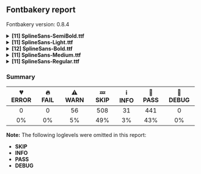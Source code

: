 ## Fontbakery report

Fontbakery version: 0.8.4

<details>
<summary><b>[11] SplineSans-SemiBold.ttf</b></summary>
<details>
<summary>⚠ <b>WARN:</b> Checking OS/2 achVendID.</summary>

* [com.google.fonts/check/vendor_id](https://font-bakery.readthedocs.io/en/latest/fontbakery/profiles/googlefonts.html#com.google.fonts/check/vendor_id)
<pre>--- Rationale ---
Microsoft keeps a list of font vendors and their respective contact info. This
list is updated regularly and is indexed by a 4-char &quot;Vendor ID&quot; which is stored
in the achVendID field of the OS/2 table.
Registering your ID is not mandatory, but it is a good practice since some
applications may display the type designer / type foundry contact info on some
dialog and also because that info will be visible on Microsoft&#x27;s website:
https://docs.microsoft.com/en-us/typography/vendors/
This check verifies whether or not a given font&#x27;s vendor ID is registered in
that list or if it has some of the default values used by the most common font
editors.
Each new FontBakery release includes a cached copy of that list of vendor IDs.
If you registered recently, you&#x27;re safe to ignore warnings emitted by this
check, since your ID will soon be included in one of our upcoming releases.</pre>

* ⚠ **WARN** OS/2 VendorID value 'NONE' is not yet recognized. If you registered it recently, then it's safe to ignore this warning message. Otherwise, you should set it to your own unique 4 character code, and register it with Microsoft at https://www.microsoft.com/typography/links/vendorlist.aspx
 [code: unknown]

</details>
<details>
<summary>⚠ <b>WARN:</b> License URL matches License text on name table?</summary>

* [com.google.fonts/check/name/license_url](https://font-bakery.readthedocs.io/en/latest/fontbakery/profiles/googlefonts.html#com.google.fonts/check/name/license_url)
<pre>--- Rationale ---
A known license URL must be provided in the NameID 14 (LICENSE INFO URL) entry
of the name table.
The source of truth for this check is the licensing text found on the NameID 13
entry (LICENSE DESCRIPTION).
The string snippets used for detecting licensing terms are:
- &quot;This Font Software is licensed under the SIL Open Font License, Version 1.1.
This license is available with a FAQ at: https://scripts.sil.org/OFL&quot;
- &quot;Licensed under the Apache License, Version 2.0&quot;
- &quot;Licensed under the Ubuntu Font Licence 1.0.&quot;
Currently accepted licenses are Apache or Open Font License.
For a small set of legacy families the Ubuntu Font License may be acceptable as
well.
When in doubt, please choose OFL for new font projects.</pre>

* ⚠ **WARN** Please consider using HTTPS URLs at name table entry [plat=3, enc=1, name=14] [code: http-in-license-info]

</details>
<details>
<summary>⚠ <b>WARN:</b> Font has old ttfautohint applied?</summary>

* [com.google.fonts/check/old_ttfautohint](https://font-bakery.readthedocs.io/en/latest/fontbakery/profiles/googlefonts.html#com.google.fonts/check/old_ttfautohint)
<pre>--- Rationale ---
Check if font has been hinted with an outdated version of ttfautohint.</pre>

* ⚠ **WARN** ttfautohint used in font = 1.8.3; latest = 1.8.4; Need to re-run with the newer version! [code: old-ttfa]

</details>
<details>
<summary>⚠ <b>WARN:</b> Is there kerning info for non-ligated sequences?</summary>

* [com.google.fonts/check/kerning_for_non_ligated_sequences](https://font-bakery.readthedocs.io/en/latest/fontbakery/profiles/googlefonts.html#com.google.fonts/check/kerning_for_non_ligated_sequences)
<pre>--- Rationale ---
Fonts with ligatures should have kerning on the corresponding non-ligated
sequences for text where ligatures aren&#x27;t used (eg
https://github.com/impallari/Raleway/issues/14).</pre>

* ⚠ **WARN** GPOS table lacks kerning info for the following non-ligated sequences:
	- f + i
	- i + l

   [code: lacks-kern-info]

</details>
<details>
<summary>⚠ <b>WARN:</b> Ensure Stylistic Sets have description.</summary>

* [com.google.fonts/check/stylisticset_description](https://font-bakery.readthedocs.io/en/latest/fontbakery/profiles/googlefonts.html#com.google.fonts/check/stylisticset_description)
<pre>--- Rationale ---
Stylistic sets should provide description text. Programs such as InDesign,
TextEdit and Inkscape use that info to display to the users so that they know
what a given stylistic set offers.</pre>

* ⚠ **WARN** The stylistic set ss01 lacks a description string on the 'name' table. [code: missing-description]
* ⚠ **WARN** The stylistic set ss02 lacks a description string on the 'name' table. [code: missing-description]
* ⚠ **WARN** The stylistic set ss03 lacks a description string on the 'name' table. [code: missing-description]

</details>
<details>
<summary>⚠ <b>WARN:</b> Ensure fonts have ScriptLangTags declared on the 'meta' table.</summary>

* [com.google.fonts/check/meta/script_lang_tags](https://font-bakery.readthedocs.io/en/latest/fontbakery/profiles/googlefonts.html#com.google.fonts/check/meta/script_lang_tags)
<pre>--- Rationale ---
The OpenType &#x27;meta&#x27; table originated at Apple. Microsoft added it to OT with
just two DataMap records:
- dlng: comma-separated ScriptLangTags that indicate which scripts, or languages
and scripts, with possible variants, the font is designed for
- slng: comma-separated ScriptLangTags that indicate which scripts, or languages
and scripts, with possible variants, the font supports
The slng structure is intended to describe which languages and scripts the font
overall supports. For example, a Traditional Chinese font that also contains
Latin characters, can indicate Hant,Latn, showing that it supports Hant, the
Traditional Chinese variant of the Hani script, and it also supports the Latn
script
The dlng structure is far more interesting. A font may contain various glyphs,
but only a particular subset of the glyphs may be truly &quot;leading&quot; in the design,
while other glyphs may have been included for technical reasons. Such a
Traditional Chinese font could only list Hant there, showing that it’s designed
for Traditional Chinese, but the font would omit Latn, because the developers
don’t think the font is really recommended for purely Latin-script use.
The tags used in the structures can comprise just script, or also language and
script. For example, if a font has Bulgarian Cyrillic alternates in the locl
feature for the cyrl BGR OT languagesystem, it could also indicate in dlng
explicitly that it supports bul-Cyrl. (Note that the scripts and languages in
meta use the ISO language and script codes, not the OpenType ones).
This check ensures that the font has the meta table containing the slng and dlng
structures.
All families in the Google Fonts collection should contain the &#x27;meta&#x27; table.
Windows 10 already uses it when deciding on which fonts to fall back to. The
Google Fonts API and also other environments could use the data for smarter
filtering. Most importantly, those entries should be added to the Noto fonts.
In the font making process, some environments store this data in external files
already. But the meta table provides a convenient way to store this inside the
font file, so some tools may add the data, and unrelated tools may read this
data. This makes the solution much more portable and universal.</pre>

* ⚠ **WARN** This font file does not have a 'meta' table. [code: lacks-meta-table]

</details>
<details>
<summary>⚠ <b>WARN:</b> Check font contains no unreachable glyphs</summary>

* [com.google.fonts/check/unreachable_glyphs](https://font-bakery.readthedocs.io/en/latest/fontbakery/profiles/universal.html#com.google.fonts/check/unreachable_glyphs)
<pre>--- Rationale ---
Glyphs are either accessible directly through Unicode codepoints or through
substitution rules. Any glyphs not accessible by either of these means are
redundant and serve only to increase the font&#x27;s file size.</pre>

* ⚠ **WARN** The following glyphs could not be reached by codepoint or substitution rules:
 - Barmid_part.
 - uni030C.alt.001
 - uni030C.alt
 - .null
 - slashL_part.
 - ij_acutecomb
 - Bar_part.
 - ringacutecomb
 - ringcomba_part.
 - uni0308.001
 - macronbelow
 - OSlash_part.
 - oSlash_part.
 - IJ_acutecomb
 - circumflexbelow
 - slashl_part.
 - uni0326.002
 - commaturnedabove
 - g.ss02.alt 
 - dotbelow
 [code: unreachable-glyphs]

</details>
<details>
<summary>⚠ <b>WARN:</b> Check if each glyph has the recommended amount of contours.</summary>

* [com.google.fonts/check/contour_count](https://font-bakery.readthedocs.io/en/latest/fontbakery/profiles/universal.html#com.google.fonts/check/contour_count)
<pre>--- Rationale ---
Visually QAing thousands of glyphs by hand is tiring. Most glyphs can only be
constructured in a handful of ways. This means a glyph&#x27;s contour count will only
differ slightly amongst different fonts, e.g a &#x27;g&#x27; could either be 2 or 3
contours, depending on whether its double story or single story.
However, a quotedbl should have 2 contours, unless the font belongs to a display
family.
This check currently does not cover variable fonts because there&#x27;s plenty of
alternative ways of constructing glyphs with multiple outlines for each feature
in a VarFont. The expected contour count data for this check is currently
optimized for the typical construction of glyphs in static fonts.</pre>

* ⚠ **WARN** This font has a 'Soft Hyphen' character (codepoint 0x00AD) which is supposed to be zero-width and invisible, and is used to mark a hyphenation possibility within a word in the absence of or overriding dictionary hyphenation. It is mostly an obsolete mechanism now, and the character is only included in fonts for legacy codepage coverage. [code: softhyphen]
* ⚠ **WARN** This check inspects the glyph outlines and detects the total number of contours in each of them. The expected values are infered from the typical ammounts of contours observed in a large collection of reference font families. The divergences listed below may simply indicate a significantly different design on some of your glyphs. On the other hand, some of these may flag actual bugs in the font such as glyphs mapped to an incorrect codepoint. Please consider reviewing the design and codepoint assignment of these to make sure they are correct.

The following glyphs do not have the recommended number of contours:

 - Glyph name: uni00AD	Contours detected: 1	Expected: 0
 - Glyph name: Eth	Contours detected: 3	Expected: 2
 - Glyph name: eth	Contours detected: 3	Expected: 2
 - Glyph name: aogonek	Contours detected: 3	Expected: 2
 - Glyph name: Dcroat	Contours detected: 3	Expected: 2
 - Glyph name: Lslash	Contours detected: 2	Expected: 1
 - Glyph name: lslash	Contours detected: 2	Expected: 1
 - Glyph name: Tbar	Contours detected: 2	Expected: 1
 - Glyph name: uogonek	Contours detected: 2	Expected: 1
 - Glyph name: Dcroat	Contours detected: 3	Expected: 2
 - Glyph name: Eth	Contours detected: 3	Expected: 2
 - Glyph name: Lslash	Contours detected: 2	Expected: 1
 - Glyph name: Tbar	Contours detected: 2	Expected: 1
 - Glyph name: aogonek	Contours detected: 3	Expected: 2
 - Glyph name: eth	Contours detected: 3	Expected: 2
 - Glyph name: lslash	Contours detected: 2	Expected: 1
 - Glyph name: uni00AD	Contours detected: 1	Expected: 0 
 - Glyph name: uogonek	Contours detected: 2	Expected: 1
 [code: contour-count]

</details>
<details>
<summary>⚠ <b>WARN:</b> Are any segments inordinately short?</summary>

* [com.google.fonts/check/outline_short_segments](https://font-bakery.readthedocs.io/en/latest/fontbakery/profiles/<Section: Outline Correctness Checks>.html#com.google.fonts/check/outline_short_segments)
<pre>--- Rationale ---
This check looks for outline segments which seem particularly short (less than
0.6% of the overall path length).
This check is not run for variable fonts, as they may legitimately have short
segments. As this check is liable to generate significant numbers of false
positives, it will pass if there are more than 100 reported short segments.</pre>

* ⚠ **WARN** The following glyphs have segments which seem very short:
	* four (U+0034) contains a short segment L<<942.0,1454.0>--<938.0,1450.0>>
	* less (U+003C) contains a short segment L<<357.0,670.0>--<357.0,666.0>>
	* greater (U+003E) contains a short segment L<<726.0,666.0>--<726.0,670.0>>
	* at (U+0040) contains a short segment B<<1054.0,431.0>-<1059.0,468.0>-<1062.5,489.5>>
	* at (U+0040) contains a short segment B<<1062.5,489.5>-<1066.0,511.0>-<1073.0,557.0>>
	* at (U+0040) contains a short segment B<<1226.0,528.0>-<1221.0,478.0>-<1221.0,464.0>>
	* M (U+004D) contains a short segment L<<877.0,412.0>--<882.0,412.0>>
	* M (U+004D) contains a short segment L<<1357.0,1209.0>--<1349.0,1209.0>>
	* M (U+004D) contains a short segment L<<409.0,1209.0>--<401.0,1209.0>>
	* N (U+004E) contains a short segment L<<1062.0,278.0>--<1070.0,278.0>> and 88 more. [code: found-short-segments]

</details>
<details>
<summary>⚠ <b>WARN:</b> Do outlines contain any jaggy segments?</summary>

* [com.google.fonts/check/outline_jaggy_segments](https://font-bakery.readthedocs.io/en/latest/fontbakery/profiles/<Section: Outline Correctness Checks>.html#com.google.fonts/check/outline_jaggy_segments)
<pre>--- Rationale ---
This check heuristically detects outline segments which form a particularly
small angle, indicative of an outline error. This may cause false positives in
cases such as extreme ink traps, so should be regarded as advisory and backed up
by manual inspection.</pre>

* ⚠ **WARN** The following glyphs have jaggy segments:
	* B (U+0042): B<<1043.5,881.0>-<967.0,800.0>-<841.0,790.0>>/B<<841.0,790.0>-<1000.0,776.0>-<1085.0,693.0>> = 9.569706730735847
	* T (U+0054): B<<444.5,1166.0>-<463.0,1191.0>-<499.0,1198.0>>/L<<499.0,1198.0>--<61.0,1198.0>> = 11.003540851749507
	* Tbar (U+0166): B<<444.5,1166.0>-<463.0,1191.0>-<499.0,1198.0>>/L<<499.0,1198.0>--<61.0,1198.0>> = 11.003540851749507
	* Tcaron (U+0164): B<<444.5,1166.0>-<463.0,1191.0>-<499.0,1198.0>>/L<<499.0,1198.0>--<61.0,1198.0>> = 11.003540851749507
	* Uogonek (U+0172): B<<523.0,-101.0>-<568.0,-47.0>-<701.0,-20.0>>/B<<701.0,-20.0>-<691.0,-20.0>-<681.0,-20.0>> = 11.47552675142304
	* a (U+0061): L<<722.0,0.0>--<724.0,250.0>>/B<<724.0,250.0>-<706.0,140.0>-<631.5,64.0>> = 8.834952141396629
	* aacute (U+00E1): L<<722.0,0.0>--<724.0,250.0>>/B<<724.0,250.0>-<706.0,140.0>-<631.5,64.0>> = 8.834952141396629
	* abreve (U+0103): L<<722.0,0.0>--<724.0,250.0>>/B<<724.0,250.0>-<706.0,140.0>-<631.5,64.0>> = 8.834952141396629
	* acircumflex (U+00E2): L<<722.0,0.0>--<724.0,250.0>>/B<<724.0,250.0>-<706.0,140.0>-<631.5,64.0>> = 8.834952141396629
	* adieresis (U+00E4): L<<722.0,0.0>--<724.0,250.0>>/B<<724.0,250.0>-<706.0,140.0>-<631.5,64.0>> = 8.834952141396629 and 92 more. [code: found-jaggy-segments]

</details>
<details>
<summary>⚠ <b>WARN:</b> Do outlines contain any semi-vertical or semi-horizontal lines?</summary>

* [com.google.fonts/check/outline_semi_vertical](https://font-bakery.readthedocs.io/en/latest/fontbakery/profiles/<Section: Outline Correctness Checks>.html#com.google.fonts/check/outline_semi_vertical)
<pre>--- Rationale ---
This check detects line segments which are nearly, but not quite, exactly
horizontal or vertical. Sometimes such lines are created by design, but often
they are indicative of a design error.
This check is disabled for italic styles, which often contain nearly-upright
lines.</pre>

* ⚠ **WARN** The following glyphs have semi-vertical/semi-horizontal lines:
 * Aogonek (U+0104): L<<1335.0,-222.0>--<1336.0,-382.0>>
 * Ccedilla (U+00C7): L<<615.0,-393.0>--<616.0,-227.0>>
 * Eogonek (U+0118): L<<1062.0,-222.0>--<1063.0,-382.0>>
 * F (U+0046): L<<991.0,1454.0>--<993.0,1198.0>>
 * Iogonek (U+012E): L<<422.0,-222.0>--<423.0,-382.0>>
 * R (U+0052): L<<596.0,1201.0>--<427.0,1202.0>>
 * Racute (U+0154): L<<596.0,1201.0>--<427.0,1202.0>>
 * Rcaron (U+0158): L<<596.0,1201.0>--<427.0,1202.0>>
 * Scedilla (U+015E): L<<488.0,-393.0>--<489.0,-227.0>>
 * Uogonek (U+0172): L<<871.0,-212.0>--<872.0,-372.0>> and 87 more. [code: found-semi-vertical]

</details>
<br>
</details>
<details>
<summary><b>[11] SplineSans-Light.ttf</b></summary>
<details>
<summary>⚠ <b>WARN:</b> Checking OS/2 achVendID.</summary>

* [com.google.fonts/check/vendor_id](https://font-bakery.readthedocs.io/en/latest/fontbakery/profiles/googlefonts.html#com.google.fonts/check/vendor_id)
<pre>--- Rationale ---
Microsoft keeps a list of font vendors and their respective contact info. This
list is updated regularly and is indexed by a 4-char &quot;Vendor ID&quot; which is stored
in the achVendID field of the OS/2 table.
Registering your ID is not mandatory, but it is a good practice since some
applications may display the type designer / type foundry contact info on some
dialog and also because that info will be visible on Microsoft&#x27;s website:
https://docs.microsoft.com/en-us/typography/vendors/
This check verifies whether or not a given font&#x27;s vendor ID is registered in
that list or if it has some of the default values used by the most common font
editors.
Each new FontBakery release includes a cached copy of that list of vendor IDs.
If you registered recently, you&#x27;re safe to ignore warnings emitted by this
check, since your ID will soon be included in one of our upcoming releases.</pre>

* ⚠ **WARN** OS/2 VendorID value 'NONE' is not yet recognized. If you registered it recently, then it's safe to ignore this warning message. Otherwise, you should set it to your own unique 4 character code, and register it with Microsoft at https://www.microsoft.com/typography/links/vendorlist.aspx
 [code: unknown]

</details>
<details>
<summary>⚠ <b>WARN:</b> License URL matches License text on name table?</summary>

* [com.google.fonts/check/name/license_url](https://font-bakery.readthedocs.io/en/latest/fontbakery/profiles/googlefonts.html#com.google.fonts/check/name/license_url)
<pre>--- Rationale ---
A known license URL must be provided in the NameID 14 (LICENSE INFO URL) entry
of the name table.
The source of truth for this check is the licensing text found on the NameID 13
entry (LICENSE DESCRIPTION).
The string snippets used for detecting licensing terms are:
- &quot;This Font Software is licensed under the SIL Open Font License, Version 1.1.
This license is available with a FAQ at: https://scripts.sil.org/OFL&quot;
- &quot;Licensed under the Apache License, Version 2.0&quot;
- &quot;Licensed under the Ubuntu Font Licence 1.0.&quot;
Currently accepted licenses are Apache or Open Font License.
For a small set of legacy families the Ubuntu Font License may be acceptable as
well.
When in doubt, please choose OFL for new font projects.</pre>

* ⚠ **WARN** Please consider using HTTPS URLs at name table entry [plat=3, enc=1, name=14] [code: http-in-license-info]

</details>
<details>
<summary>⚠ <b>WARN:</b> Font has old ttfautohint applied?</summary>

* [com.google.fonts/check/old_ttfautohint](https://font-bakery.readthedocs.io/en/latest/fontbakery/profiles/googlefonts.html#com.google.fonts/check/old_ttfautohint)
<pre>--- Rationale ---
Check if font has been hinted with an outdated version of ttfautohint.</pre>

* ⚠ **WARN** ttfautohint used in font = 1.8.3; latest = 1.8.4; Need to re-run with the newer version! [code: old-ttfa]

</details>
<details>
<summary>⚠ <b>WARN:</b> Is there kerning info for non-ligated sequences?</summary>

* [com.google.fonts/check/kerning_for_non_ligated_sequences](https://font-bakery.readthedocs.io/en/latest/fontbakery/profiles/googlefonts.html#com.google.fonts/check/kerning_for_non_ligated_sequences)
<pre>--- Rationale ---
Fonts with ligatures should have kerning on the corresponding non-ligated
sequences for text where ligatures aren&#x27;t used (eg
https://github.com/impallari/Raleway/issues/14).</pre>

* ⚠ **WARN** GPOS table lacks kerning info for the following non-ligated sequences:
	- f + i
	- i + l

   [code: lacks-kern-info]

</details>
<details>
<summary>⚠ <b>WARN:</b> Ensure Stylistic Sets have description.</summary>

* [com.google.fonts/check/stylisticset_description](https://font-bakery.readthedocs.io/en/latest/fontbakery/profiles/googlefonts.html#com.google.fonts/check/stylisticset_description)
<pre>--- Rationale ---
Stylistic sets should provide description text. Programs such as InDesign,
TextEdit and Inkscape use that info to display to the users so that they know
what a given stylistic set offers.</pre>

* ⚠ **WARN** The stylistic set ss01 lacks a description string on the 'name' table. [code: missing-description]
* ⚠ **WARN** The stylistic set ss02 lacks a description string on the 'name' table. [code: missing-description]
* ⚠ **WARN** The stylistic set ss03 lacks a description string on the 'name' table. [code: missing-description]

</details>
<details>
<summary>⚠ <b>WARN:</b> Ensure fonts have ScriptLangTags declared on the 'meta' table.</summary>

* [com.google.fonts/check/meta/script_lang_tags](https://font-bakery.readthedocs.io/en/latest/fontbakery/profiles/googlefonts.html#com.google.fonts/check/meta/script_lang_tags)
<pre>--- Rationale ---
The OpenType &#x27;meta&#x27; table originated at Apple. Microsoft added it to OT with
just two DataMap records:
- dlng: comma-separated ScriptLangTags that indicate which scripts, or languages
and scripts, with possible variants, the font is designed for
- slng: comma-separated ScriptLangTags that indicate which scripts, or languages
and scripts, with possible variants, the font supports
The slng structure is intended to describe which languages and scripts the font
overall supports. For example, a Traditional Chinese font that also contains
Latin characters, can indicate Hant,Latn, showing that it supports Hant, the
Traditional Chinese variant of the Hani script, and it also supports the Latn
script
The dlng structure is far more interesting. A font may contain various glyphs,
but only a particular subset of the glyphs may be truly &quot;leading&quot; in the design,
while other glyphs may have been included for technical reasons. Such a
Traditional Chinese font could only list Hant there, showing that it’s designed
for Traditional Chinese, but the font would omit Latn, because the developers
don’t think the font is really recommended for purely Latin-script use.
The tags used in the structures can comprise just script, or also language and
script. For example, if a font has Bulgarian Cyrillic alternates in the locl
feature for the cyrl BGR OT languagesystem, it could also indicate in dlng
explicitly that it supports bul-Cyrl. (Note that the scripts and languages in
meta use the ISO language and script codes, not the OpenType ones).
This check ensures that the font has the meta table containing the slng and dlng
structures.
All families in the Google Fonts collection should contain the &#x27;meta&#x27; table.
Windows 10 already uses it when deciding on which fonts to fall back to. The
Google Fonts API and also other environments could use the data for smarter
filtering. Most importantly, those entries should be added to the Noto fonts.
In the font making process, some environments store this data in external files
already. But the meta table provides a convenient way to store this inside the
font file, so some tools may add the data, and unrelated tools may read this
data. This makes the solution much more portable and universal.</pre>

* ⚠ **WARN** This font file does not have a 'meta' table. [code: lacks-meta-table]

</details>
<details>
<summary>⚠ <b>WARN:</b> Check font contains no unreachable glyphs</summary>

* [com.google.fonts/check/unreachable_glyphs](https://font-bakery.readthedocs.io/en/latest/fontbakery/profiles/universal.html#com.google.fonts/check/unreachable_glyphs)
<pre>--- Rationale ---
Glyphs are either accessible directly through Unicode codepoints or through
substitution rules. Any glyphs not accessible by either of these means are
redundant and serve only to increase the font&#x27;s file size.</pre>

* ⚠ **WARN** The following glyphs could not be reached by codepoint or substitution rules:
 - Barmid_part.
 - uni030C.alt.001
 - uni030C.alt
 - .null
 - slashL_part.
 - ij_acutecomb
 - Bar_part.
 - ringacutecomb
 - ringcomba_part.
 - uni0308.001
 - macronbelow
 - OSlash_part.
 - oSlash_part.
 - IJ_acutecomb
 - circumflexbelow
 - slashl_part.
 - uni0326.002
 - commaturnedabove
 - g.ss02.alt 
 - dotbelow
 [code: unreachable-glyphs]

</details>
<details>
<summary>⚠ <b>WARN:</b> Check if each glyph has the recommended amount of contours.</summary>

* [com.google.fonts/check/contour_count](https://font-bakery.readthedocs.io/en/latest/fontbakery/profiles/universal.html#com.google.fonts/check/contour_count)
<pre>--- Rationale ---
Visually QAing thousands of glyphs by hand is tiring. Most glyphs can only be
constructured in a handful of ways. This means a glyph&#x27;s contour count will only
differ slightly amongst different fonts, e.g a &#x27;g&#x27; could either be 2 or 3
contours, depending on whether its double story or single story.
However, a quotedbl should have 2 contours, unless the font belongs to a display
family.
This check currently does not cover variable fonts because there&#x27;s plenty of
alternative ways of constructing glyphs with multiple outlines for each feature
in a VarFont. The expected contour count data for this check is currently
optimized for the typical construction of glyphs in static fonts.</pre>

* ⚠ **WARN** This font has a 'Soft Hyphen' character (codepoint 0x00AD) which is supposed to be zero-width and invisible, and is used to mark a hyphenation possibility within a word in the absence of or overriding dictionary hyphenation. It is mostly an obsolete mechanism now, and the character is only included in fonts for legacy codepage coverage. [code: softhyphen]
* ⚠ **WARN** This check inspects the glyph outlines and detects the total number of contours in each of them. The expected values are infered from the typical ammounts of contours observed in a large collection of reference font families. The divergences listed below may simply indicate a significantly different design on some of your glyphs. On the other hand, some of these may flag actual bugs in the font such as glyphs mapped to an incorrect codepoint. Please consider reviewing the design and codepoint assignment of these to make sure they are correct.

The following glyphs do not have the recommended number of contours:

 - Glyph name: uni00AD	Contours detected: 1	Expected: 0
 - Glyph name: Eth	Contours detected: 3	Expected: 2
 - Glyph name: eth	Contours detected: 3	Expected: 2
 - Glyph name: aogonek	Contours detected: 3	Expected: 2
 - Glyph name: Dcroat	Contours detected: 3	Expected: 2
 - Glyph name: Lslash	Contours detected: 2	Expected: 1
 - Glyph name: lslash	Contours detected: 2	Expected: 1
 - Glyph name: Tbar	Contours detected: 2	Expected: 1
 - Glyph name: uogonek	Contours detected: 2	Expected: 1
 - Glyph name: Dcroat	Contours detected: 3	Expected: 2
 - Glyph name: Eth	Contours detected: 3	Expected: 2
 - Glyph name: Lslash	Contours detected: 2	Expected: 1
 - Glyph name: Tbar	Contours detected: 2	Expected: 1
 - Glyph name: aogonek	Contours detected: 3	Expected: 2
 - Glyph name: eth	Contours detected: 3	Expected: 2
 - Glyph name: lslash	Contours detected: 2	Expected: 1
 - Glyph name: uni00AD	Contours detected: 1	Expected: 0 
 - Glyph name: uogonek	Contours detected: 2	Expected: 1
 [code: contour-count]

</details>
<details>
<summary>⚠ <b>WARN:</b> Are there any misaligned on-curve points?</summary>

* [com.google.fonts/check/outline_alignment_miss](https://font-bakery.readthedocs.io/en/latest/fontbakery/profiles/<Section: Outline Correctness Checks>.html#com.google.fonts/check/outline_alignment_miss)
<pre>--- Rationale ---
This check heuristically looks for on-curve points which are close to, but do
not sit on, significant boundary coordinates. For example, a point which has a
Y-coordinate of 1 or -1 might be a misplaced baseline point. As well as the
baseline, here we also check for points near the x-height (but only for lower
case Latin letters), cap-height, ascender and descender Y coordinates.
Not all such misaligned curve points are a mistake, and sometimes the design may
call for points in locations near the boundaries. As this check is liable to
generate significant numbers of false positives, it will pass if there are more
than 100 reported misalignments.</pre>

* ⚠ **WARN** The following glyphs have on-curve points which have potentially incorrect y coordinates:
	* dollar (U+0024): X=521.0,Y=1452.0 (should be at cap-height 1454?)
	* dollar (U+0024): X=646.0,Y=1452.0 (should be at cap-height 1454?)
	* ampersand (U+0026): X=1292.0,Y=-1.0 (should be at baseline 0?)
	* ampersand (U+0026): X=1122.0,Y=-1.0 (should be at baseline 0?)
	* six (U+0036): X=710.5,Y=-0.5 (should be at baseline 0?)
	* nine (U+0039): X=369.0,Y=1455.0 (should be at cap-height 1454?)
	* U (U+0055): X=130.0,Y=1456.0 (should be at cap-height 1454?)
	* U (U+0055): X=255.0,Y=1456.0 (should be at cap-height 1454?)
	* f (U+0066): X=46.0,Y=1092.0 (should be at x-height 1091?)
	* f (U+0066): X=229.0,Y=1092.0 (should be at x-height 1091?) and 77 more. [code: found-misalignments]

</details>
<details>
<summary>⚠ <b>WARN:</b> Do outlines contain any jaggy segments?</summary>

* [com.google.fonts/check/outline_jaggy_segments](https://font-bakery.readthedocs.io/en/latest/fontbakery/profiles/<Section: Outline Correctness Checks>.html#com.google.fonts/check/outline_jaggy_segments)
<pre>--- Rationale ---
This check heuristically detects outline segments which form a particularly
small angle, indicative of an outline error. This may cause false positives in
cases such as extreme ink traps, so should be regarded as advisory and backed up
by manual inspection.</pre>

* ⚠ **WARN** The following glyphs have jaggy segments:
	* B (U+0042): B<<1036.5,878.5>-<964.0,796.0>-<845.0,773.0>>/B<<845.0,773.0>-<927.0,772.0>-<999.5,735.5>> = 11.63778556617556
	* P (U+0050): B<<328.5,587.0>-<309.0,600.0>-<305.0,618.0>>/L<<305.0,618.0>--<305.0,0.0>> = 12.528807709151492
	* Thorn (U+00DE): B<<328.5,299.0>-<309.0,312.0>-<305.0,330.0>>/L<<305.0,330.0>--<305.0,0.0>> = 12.528807709151492
	* Uogonek (U+0172): B<<563.0,-89.5>-<597.0,-45.0>-<686.0,-18.0>>/B<<686.0,-18.0>-<664.0,-20.0>-<641.0,-20.0>> = 11.681835708976386
	* ae (U+00E6): B<<1035.5,881.5>-<943.0,765.0>-<938.0,563.0>>/B<<938.0,563.0>-<949.0,625.0>-<1027.0,625.0>> = 8.64276696387188
	* aeacute (U+01FD): B<<1035.5,881.5>-<943.0,765.0>-<938.0,563.0>>/B<<938.0,563.0>-<949.0,625.0>-<1027.0,625.0>> = 8.64276696387188
	* b (U+0062): L<<301.0,1068.0>--<301.0,868.0>>/B<<301.0,868.0>-<310.0,919.0>-<349.5,976.0>> = 10.00797980144135
	* d (U+0064): L<<830.0,0.0>--<830.0,231.0>>/B<<830.0,231.0>-<820.0,176.0>-<784.5,120.0>> = 10.304846468766044
	* dcaron (U+010F): L<<830.0,0.0>--<830.0,231.0>>/B<<830.0,231.0>-<820.0,176.0>-<784.5,120.0>> = 10.304846468766044
	* dcroat (U+0111): L<<820.0,0.0>--<820.0,231.0>>/B<<820.0,231.0>-<810.0,176.0>-<774.5,120.0>> = 10.304846468766044 and 59 more. [code: found-jaggy-segments]

</details>
<details>
<summary>⚠ <b>WARN:</b> Do outlines contain any semi-vertical or semi-horizontal lines?</summary>

* [com.google.fonts/check/outline_semi_vertical](https://font-bakery.readthedocs.io/en/latest/fontbakery/profiles/<Section: Outline Correctness Checks>.html#com.google.fonts/check/outline_semi_vertical)
<pre>--- Rationale ---
This check detects line segments which are nearly, but not quite, exactly
horizontal or vertical. Sometimes such lines are created by design, but often
they are indicative of a design error.
This check is disabled for italic styles, which often contain nearly-upright
lines.</pre>

* ⚠ **WARN** The following glyphs have semi-vertical/semi-horizontal lines:
 * G (U+0047): L<<1183.0,227.0>--<1185.0,611.0>>
 * G (U+0047): L<<1310.0,730.0>--<1308.0,165.0>>
 * Gbreve (U+011E): L<<1183.0,227.0>--<1185.0,611.0>>
 * Gbreve (U+011E): L<<1310.0,730.0>--<1308.0,165.0>>
 * Gcaron (U+01E6): L<<1183.0,227.0>--<1185.0,611.0>>
 * Gcaron (U+01E6): L<<1310.0,730.0>--<1308.0,165.0>>
 * Gdotaccent (U+0120): L<<1183.0,227.0>--<1185.0,611.0>>
 * Gdotaccent (U+0120): L<<1310.0,730.0>--<1308.0,165.0>>
 * OE (U+0152): L<<1337.0,702.0>--<1335.0,119.0>>
 * ampersand (U+0026): L<<1052.0,642.0>--<1179.0,643.0>> and 38 more. [code: found-semi-vertical]

</details>
<br>
</details>
<details>
<summary><b>[12] SplineSans-Bold.ttf</b></summary>
<details>
<summary>⚠ <b>WARN:</b> Checking OS/2 achVendID.</summary>

* [com.google.fonts/check/vendor_id](https://font-bakery.readthedocs.io/en/latest/fontbakery/profiles/googlefonts.html#com.google.fonts/check/vendor_id)
<pre>--- Rationale ---
Microsoft keeps a list of font vendors and their respective contact info. This
list is updated regularly and is indexed by a 4-char &quot;Vendor ID&quot; which is stored
in the achVendID field of the OS/2 table.
Registering your ID is not mandatory, but it is a good practice since some
applications may display the type designer / type foundry contact info on some
dialog and also because that info will be visible on Microsoft&#x27;s website:
https://docs.microsoft.com/en-us/typography/vendors/
This check verifies whether or not a given font&#x27;s vendor ID is registered in
that list or if it has some of the default values used by the most common font
editors.
Each new FontBakery release includes a cached copy of that list of vendor IDs.
If you registered recently, you&#x27;re safe to ignore warnings emitted by this
check, since your ID will soon be included in one of our upcoming releases.</pre>

* ⚠ **WARN** OS/2 VendorID value 'NONE' is not yet recognized. If you registered it recently, then it's safe to ignore this warning message. Otherwise, you should set it to your own unique 4 character code, and register it with Microsoft at https://www.microsoft.com/typography/links/vendorlist.aspx
 [code: unknown]

</details>
<details>
<summary>⚠ <b>WARN:</b> License URL matches License text on name table?</summary>

* [com.google.fonts/check/name/license_url](https://font-bakery.readthedocs.io/en/latest/fontbakery/profiles/googlefonts.html#com.google.fonts/check/name/license_url)
<pre>--- Rationale ---
A known license URL must be provided in the NameID 14 (LICENSE INFO URL) entry
of the name table.
The source of truth for this check is the licensing text found on the NameID 13
entry (LICENSE DESCRIPTION).
The string snippets used for detecting licensing terms are:
- &quot;This Font Software is licensed under the SIL Open Font License, Version 1.1.
This license is available with a FAQ at: https://scripts.sil.org/OFL&quot;
- &quot;Licensed under the Apache License, Version 2.0&quot;
- &quot;Licensed under the Ubuntu Font Licence 1.0.&quot;
Currently accepted licenses are Apache or Open Font License.
For a small set of legacy families the Ubuntu Font License may be acceptable as
well.
When in doubt, please choose OFL for new font projects.</pre>

* ⚠ **WARN** Please consider using HTTPS URLs at name table entry [plat=3, enc=1, name=14] [code: http-in-license-info]

</details>
<details>
<summary>⚠ <b>WARN:</b> Font has old ttfautohint applied?</summary>

* [com.google.fonts/check/old_ttfautohint](https://font-bakery.readthedocs.io/en/latest/fontbakery/profiles/googlefonts.html#com.google.fonts/check/old_ttfautohint)
<pre>--- Rationale ---
Check if font has been hinted with an outdated version of ttfautohint.</pre>

* ⚠ **WARN** ttfautohint used in font = 1.8.3; latest = 1.8.4; Need to re-run with the newer version! [code: old-ttfa]

</details>
<details>
<summary>⚠ <b>WARN:</b> Is there kerning info for non-ligated sequences?</summary>

* [com.google.fonts/check/kerning_for_non_ligated_sequences](https://font-bakery.readthedocs.io/en/latest/fontbakery/profiles/googlefonts.html#com.google.fonts/check/kerning_for_non_ligated_sequences)
<pre>--- Rationale ---
Fonts with ligatures should have kerning on the corresponding non-ligated
sequences for text where ligatures aren&#x27;t used (eg
https://github.com/impallari/Raleway/issues/14).</pre>

* ⚠ **WARN** GPOS table lacks kerning info for the following non-ligated sequences:
	- f + i
	- i + l

   [code: lacks-kern-info]

</details>
<details>
<summary>⚠ <b>WARN:</b> Ensure Stylistic Sets have description.</summary>

* [com.google.fonts/check/stylisticset_description](https://font-bakery.readthedocs.io/en/latest/fontbakery/profiles/googlefonts.html#com.google.fonts/check/stylisticset_description)
<pre>--- Rationale ---
Stylistic sets should provide description text. Programs such as InDesign,
TextEdit and Inkscape use that info to display to the users so that they know
what a given stylistic set offers.</pre>

* ⚠ **WARN** The stylistic set ss01 lacks a description string on the 'name' table. [code: missing-description]
* ⚠ **WARN** The stylistic set ss02 lacks a description string on the 'name' table. [code: missing-description]
* ⚠ **WARN** The stylistic set ss03 lacks a description string on the 'name' table. [code: missing-description]

</details>
<details>
<summary>⚠ <b>WARN:</b> Ensure fonts have ScriptLangTags declared on the 'meta' table.</summary>

* [com.google.fonts/check/meta/script_lang_tags](https://font-bakery.readthedocs.io/en/latest/fontbakery/profiles/googlefonts.html#com.google.fonts/check/meta/script_lang_tags)
<pre>--- Rationale ---
The OpenType &#x27;meta&#x27; table originated at Apple. Microsoft added it to OT with
just two DataMap records:
- dlng: comma-separated ScriptLangTags that indicate which scripts, or languages
and scripts, with possible variants, the font is designed for
- slng: comma-separated ScriptLangTags that indicate which scripts, or languages
and scripts, with possible variants, the font supports
The slng structure is intended to describe which languages and scripts the font
overall supports. For example, a Traditional Chinese font that also contains
Latin characters, can indicate Hant,Latn, showing that it supports Hant, the
Traditional Chinese variant of the Hani script, and it also supports the Latn
script
The dlng structure is far more interesting. A font may contain various glyphs,
but only a particular subset of the glyphs may be truly &quot;leading&quot; in the design,
while other glyphs may have been included for technical reasons. Such a
Traditional Chinese font could only list Hant there, showing that it’s designed
for Traditional Chinese, but the font would omit Latn, because the developers
don’t think the font is really recommended for purely Latin-script use.
The tags used in the structures can comprise just script, or also language and
script. For example, if a font has Bulgarian Cyrillic alternates in the locl
feature for the cyrl BGR OT languagesystem, it could also indicate in dlng
explicitly that it supports bul-Cyrl. (Note that the scripts and languages in
meta use the ISO language and script codes, not the OpenType ones).
This check ensures that the font has the meta table containing the slng and dlng
structures.
All families in the Google Fonts collection should contain the &#x27;meta&#x27; table.
Windows 10 already uses it when deciding on which fonts to fall back to. The
Google Fonts API and also other environments could use the data for smarter
filtering. Most importantly, those entries should be added to the Noto fonts.
In the font making process, some environments store this data in external files
already. But the meta table provides a convenient way to store this inside the
font file, so some tools may add the data, and unrelated tools may read this
data. This makes the solution much more portable and universal.</pre>

* ⚠ **WARN** This font file does not have a 'meta' table. [code: lacks-meta-table]

</details>
<details>
<summary>⚠ <b>WARN:</b> Check font contains no unreachable glyphs</summary>

* [com.google.fonts/check/unreachable_glyphs](https://font-bakery.readthedocs.io/en/latest/fontbakery/profiles/universal.html#com.google.fonts/check/unreachable_glyphs)
<pre>--- Rationale ---
Glyphs are either accessible directly through Unicode codepoints or through
substitution rules. Any glyphs not accessible by either of these means are
redundant and serve only to increase the font&#x27;s file size.</pre>

* ⚠ **WARN** The following glyphs could not be reached by codepoint or substitution rules:
 - Barmid_part.
 - uni030C.alt.001
 - uni030C.alt
 - .null
 - slashL_part.
 - ij_acutecomb
 - Bar_part.
 - ringacutecomb
 - ringcomba_part.
 - uni0308.001
 - macronbelow
 - OSlash_part.
 - oSlash_part.
 - IJ_acutecomb
 - circumflexbelow
 - slashl_part.
 - uni0326.002
 - commaturnedabove
 - g.ss02.alt 
 - dotbelow
 [code: unreachable-glyphs]

</details>
<details>
<summary>⚠ <b>WARN:</b> Check if each glyph has the recommended amount of contours.</summary>

* [com.google.fonts/check/contour_count](https://font-bakery.readthedocs.io/en/latest/fontbakery/profiles/universal.html#com.google.fonts/check/contour_count)
<pre>--- Rationale ---
Visually QAing thousands of glyphs by hand is tiring. Most glyphs can only be
constructured in a handful of ways. This means a glyph&#x27;s contour count will only
differ slightly amongst different fonts, e.g a &#x27;g&#x27; could either be 2 or 3
contours, depending on whether its double story or single story.
However, a quotedbl should have 2 contours, unless the font belongs to a display
family.
This check currently does not cover variable fonts because there&#x27;s plenty of
alternative ways of constructing glyphs with multiple outlines for each feature
in a VarFont. The expected contour count data for this check is currently
optimized for the typical construction of glyphs in static fonts.</pre>

* ⚠ **WARN** This font has a 'Soft Hyphen' character (codepoint 0x00AD) which is supposed to be zero-width and invisible, and is used to mark a hyphenation possibility within a word in the absence of or overriding dictionary hyphenation. It is mostly an obsolete mechanism now, and the character is only included in fonts for legacy codepage coverage. [code: softhyphen]
* ⚠ **WARN** This check inspects the glyph outlines and detects the total number of contours in each of them. The expected values are infered from the typical ammounts of contours observed in a large collection of reference font families. The divergences listed below may simply indicate a significantly different design on some of your glyphs. On the other hand, some of these may flag actual bugs in the font such as glyphs mapped to an incorrect codepoint. Please consider reviewing the design and codepoint assignment of these to make sure they are correct.

The following glyphs do not have the recommended number of contours:

 - Glyph name: uni00AD	Contours detected: 1	Expected: 0
 - Glyph name: Eth	Contours detected: 3	Expected: 2
 - Glyph name: eth	Contours detected: 3	Expected: 2
 - Glyph name: aogonek	Contours detected: 3	Expected: 2
 - Glyph name: Dcroat	Contours detected: 3	Expected: 2
 - Glyph name: Lslash	Contours detected: 2	Expected: 1
 - Glyph name: lslash	Contours detected: 2	Expected: 1
 - Glyph name: Tbar	Contours detected: 2	Expected: 1
 - Glyph name: uogonek	Contours detected: 2	Expected: 1
 - Glyph name: Dcroat	Contours detected: 3	Expected: 2
 - Glyph name: Eth	Contours detected: 3	Expected: 2
 - Glyph name: Lslash	Contours detected: 2	Expected: 1
 - Glyph name: Tbar	Contours detected: 2	Expected: 1
 - Glyph name: aogonek	Contours detected: 3	Expected: 2
 - Glyph name: eth	Contours detected: 3	Expected: 2
 - Glyph name: lslash	Contours detected: 2	Expected: 1
 - Glyph name: uni00AD	Contours detected: 1	Expected: 0 
 - Glyph name: uogonek	Contours detected: 2	Expected: 1
 [code: contour-count]

</details>
<details>
<summary>⚠ <b>WARN:</b> Are there any misaligned on-curve points?</summary>

* [com.google.fonts/check/outline_alignment_miss](https://font-bakery.readthedocs.io/en/latest/fontbakery/profiles/<Section: Outline Correctness Checks>.html#com.google.fonts/check/outline_alignment_miss)
<pre>--- Rationale ---
This check heuristically looks for on-curve points which are close to, but do
not sit on, significant boundary coordinates. For example, a point which has a
Y-coordinate of 1 or -1 might be a misplaced baseline point. As well as the
baseline, here we also check for points near the x-height (but only for lower
case Latin letters), cap-height, ascender and descender Y coordinates.
Not all such misaligned curve points are a mistake, and sometimes the design may
call for points in locations near the boundaries. As this check is liable to
generate significant numbers of false positives, it will pass if there are more
than 100 reported misalignments.</pre>

* ⚠ **WARN** The following glyphs have on-curve points which have potentially incorrect y coordinates:
	* ampersand (U+0026): X=1471.0,Y=-1.0 (should be at baseline 0?)
	* ampersand (U+0026): X=1115.0,Y=-1.0 (should be at baseline 0?)
	* U (U+0055): X=114.0,Y=1456.0 (should be at cap-height 1454?)
	* U (U+0055): X=435.0,Y=1456.0 (should be at cap-height 1454?)
	* f (U+0066): X=63.0,Y=1092.0 (should be at x-height 1091?)
	* f (U+0066): X=197.0,Y=1092.0 (should be at x-height 1091?)
	* f (U+0066): X=508.0,Y=1092.0 (should be at x-height 1091?)
	* f (U+0066): X=711.0,Y=1092.0 (should be at x-height 1091?)
	* i (U+0069): X=129.0,Y=1092.0 (should be at x-height 1091?)
	* i (U+0069): X=439.0,Y=1092.0 (should be at x-height 1091?) and 80 more. [code: found-misalignments]

</details>
<details>
<summary>⚠ <b>WARN:</b> Are any segments inordinately short?</summary>

* [com.google.fonts/check/outline_short_segments](https://font-bakery.readthedocs.io/en/latest/fontbakery/profiles/<Section: Outline Correctness Checks>.html#com.google.fonts/check/outline_short_segments)
<pre>--- Rationale ---
This check looks for outline segments which seem particularly short (less than
0.6% of the overall path length).
This check is not run for variable fonts, as they may legitimately have short
segments. As this check is liable to generate significant numbers of false
positives, it will pass if there are more than 100 reported short segments.</pre>

* ⚠ **WARN** The following glyphs have segments which seem very short:
	* four (U+0034) contains a short segment L<<980.0,1454.0>--<975.0,1450.0>>
	* less (U+003C) contains a short segment L<<424.0,671.0>--<424.0,667.0>>
	* greater (U+003E) contains a short segment L<<701.0,667.0>--<701.0,671.0>>
	* at (U+0040) contains a short segment B<<1057.0,432.0>-<1062.0,469.0>-<1066.0,490.5>>
	* at (U+0040) contains a short segment B<<1066.0,490.5>-<1070.0,512.0>-<1077.0,553.0>>
	* at (U+0040) contains a short segment B<<1239.0,529.5>-<1234.0,478.0>-<1234.0,464.0>>
	* M (U+004D) contains a short segment L<<901.0,399.0>--<905.0,399.0>>
	* M (U+004D) contains a short segment L<<1388.0,1205.0>--<1378.0,1205.0>>
	* M (U+004D) contains a short segment L<<428.0,1205.0>--<418.0,1205.0>>
	* N (U+004E) contains a short segment L<<1074.0,286.0>--<1081.0,286.0>> and 86 more. [code: found-short-segments]

</details>
<details>
<summary>⚠ <b>WARN:</b> Do outlines contain any jaggy segments?</summary>

* [com.google.fonts/check/outline_jaggy_segments](https://font-bakery.readthedocs.io/en/latest/fontbakery/profiles/<Section: Outline Correctness Checks>.html#com.google.fonts/check/outline_jaggy_segments)
<pre>--- Rationale ---
This check heuristically detects outline segments which form a particularly
small angle, indicative of an outline error. This may cause false positives in
cases such as extreme ink traps, so should be regarded as advisory and backed up
by manual inspection.</pre>

* ⚠ **WARN** The following glyphs have jaggy segments:
	* B (U+0042): B<<1052.5,882.0>-<974.0,801.0>-<849.0,790.0>>/B<<849.0,790.0>-<1013.0,773.0>-<1099.0,687.5>> = 10.947133933893051
	* T (U+0054): B<<436.0,1133.0>-<458.0,1160.0>-<503.0,1167.0>>/L<<503.0,1167.0>--<55.0,1167.0>> = 8.84181456019167
	* Tbar (U+0166): B<<436.0,1133.0>-<458.0,1160.0>-<503.0,1167.0>>/L<<503.0,1167.0>--<55.0,1167.0>> = 8.84181456019167
	* Tcaron (U+0164): B<<436.0,1133.0>-<458.0,1160.0>-<503.0,1167.0>>/L<<503.0,1167.0>--<55.0,1167.0>> = 8.84181456019167
	* Uogonek (U+0172): B<<552.5,-69.5>-<604.0,-37.0>-<701.0,-20.0>>/B<<701.0,-20.0>-<692.0,-20.0>-<682.0,-20.0>> = 9.940573033113024
	* a (U+0061): L<<713.0,0.0>--<715.0,255.0>>/B<<715.0,255.0>-<697.0,145.0>-<625.5,66.5>> = 8.843939150689135
	* aacute (U+00E1): L<<713.0,0.0>--<715.0,255.0>>/B<<715.0,255.0>-<697.0,145.0>-<625.5,66.5>> = 8.843939150689135
	* abreve (U+0103): L<<713.0,0.0>--<715.0,255.0>>/B<<715.0,255.0>-<697.0,145.0>-<625.5,66.5>> = 8.843939150689135
	* acircumflex (U+00E2): L<<713.0,0.0>--<715.0,255.0>>/B<<715.0,255.0>-<697.0,145.0>-<625.5,66.5>> = 8.843939150689135
	* adieresis (U+00E4): L<<713.0,0.0>--<715.0,255.0>>/B<<715.0,255.0>-<697.0,145.0>-<625.5,66.5>> = 8.843939150689135 and 114 more. [code: found-jaggy-segments]

</details>
<details>
<summary>⚠ <b>WARN:</b> Do outlines contain any semi-vertical or semi-horizontal lines?</summary>

* [com.google.fonts/check/outline_semi_vertical](https://font-bakery.readthedocs.io/en/latest/fontbakery/profiles/<Section: Outline Correctness Checks>.html#com.google.fonts/check/outline_semi_vertical)
<pre>--- Rationale ---
This check detects line segments which are nearly, but not quite, exactly
horizontal or vertical. Sometimes such lines are created by design, but often
they are indicative of a design error.
This check is disabled for italic styles, which often contain nearly-upright
lines.</pre>

* ⚠ **WARN** The following glyphs have semi-vertical/semi-horizontal lines:
 * Aogonek (U+0104): L<<1372.0,-220.0>--<1373.0,-395.0>>
 * Ccedilla (U+00C7): L<<607.0,-409.0>--<608.0,-228.0>>
 * Eogonek (U+0118): L<<1067.0,-220.0>--<1068.0,-395.0>>
 * F (U+0046): L<<987.0,1454.0>--<989.0,1167.0>>
 * Iogonek (U+012E): L<<448.0,-220.0>--<449.0,-395.0>>
 * R (U+0052): L<<613.0,1174.0>--<455.0,1175.0>>
 * Racute (U+0154): L<<613.0,1174.0>--<455.0,1175.0>>
 * Rcaron (U+0158): L<<613.0,1174.0>--<455.0,1175.0>>
 * Scedilla (U+015E): L<<497.0,-409.0>--<498.0,-228.0>>
 * Uogonek (U+0172): L<<880.0,-210.0>--<881.0,-385.0>> and 78 more. [code: found-semi-vertical]

</details>
<br>
</details>
<details>
<summary><b>[11] SplineSans-Medium.ttf</b></summary>
<details>
<summary>⚠ <b>WARN:</b> Checking OS/2 achVendID.</summary>

* [com.google.fonts/check/vendor_id](https://font-bakery.readthedocs.io/en/latest/fontbakery/profiles/googlefonts.html#com.google.fonts/check/vendor_id)
<pre>--- Rationale ---
Microsoft keeps a list of font vendors and their respective contact info. This
list is updated regularly and is indexed by a 4-char &quot;Vendor ID&quot; which is stored
in the achVendID field of the OS/2 table.
Registering your ID is not mandatory, but it is a good practice since some
applications may display the type designer / type foundry contact info on some
dialog and also because that info will be visible on Microsoft&#x27;s website:
https://docs.microsoft.com/en-us/typography/vendors/
This check verifies whether or not a given font&#x27;s vendor ID is registered in
that list or if it has some of the default values used by the most common font
editors.
Each new FontBakery release includes a cached copy of that list of vendor IDs.
If you registered recently, you&#x27;re safe to ignore warnings emitted by this
check, since your ID will soon be included in one of our upcoming releases.</pre>

* ⚠ **WARN** OS/2 VendorID value 'NONE' is not yet recognized. If you registered it recently, then it's safe to ignore this warning message. Otherwise, you should set it to your own unique 4 character code, and register it with Microsoft at https://www.microsoft.com/typography/links/vendorlist.aspx
 [code: unknown]

</details>
<details>
<summary>⚠ <b>WARN:</b> License URL matches License text on name table?</summary>

* [com.google.fonts/check/name/license_url](https://font-bakery.readthedocs.io/en/latest/fontbakery/profiles/googlefonts.html#com.google.fonts/check/name/license_url)
<pre>--- Rationale ---
A known license URL must be provided in the NameID 14 (LICENSE INFO URL) entry
of the name table.
The source of truth for this check is the licensing text found on the NameID 13
entry (LICENSE DESCRIPTION).
The string snippets used for detecting licensing terms are:
- &quot;This Font Software is licensed under the SIL Open Font License, Version 1.1.
This license is available with a FAQ at: https://scripts.sil.org/OFL&quot;
- &quot;Licensed under the Apache License, Version 2.0&quot;
- &quot;Licensed under the Ubuntu Font Licence 1.0.&quot;
Currently accepted licenses are Apache or Open Font License.
For a small set of legacy families the Ubuntu Font License may be acceptable as
well.
When in doubt, please choose OFL for new font projects.</pre>

* ⚠ **WARN** Please consider using HTTPS URLs at name table entry [plat=3, enc=1, name=14] [code: http-in-license-info]

</details>
<details>
<summary>⚠ <b>WARN:</b> Font has old ttfautohint applied?</summary>

* [com.google.fonts/check/old_ttfautohint](https://font-bakery.readthedocs.io/en/latest/fontbakery/profiles/googlefonts.html#com.google.fonts/check/old_ttfautohint)
<pre>--- Rationale ---
Check if font has been hinted with an outdated version of ttfautohint.</pre>

* ⚠ **WARN** ttfautohint used in font = 1.8.3; latest = 1.8.4; Need to re-run with the newer version! [code: old-ttfa]

</details>
<details>
<summary>⚠ <b>WARN:</b> Is there kerning info for non-ligated sequences?</summary>

* [com.google.fonts/check/kerning_for_non_ligated_sequences](https://font-bakery.readthedocs.io/en/latest/fontbakery/profiles/googlefonts.html#com.google.fonts/check/kerning_for_non_ligated_sequences)
<pre>--- Rationale ---
Fonts with ligatures should have kerning on the corresponding non-ligated
sequences for text where ligatures aren&#x27;t used (eg
https://github.com/impallari/Raleway/issues/14).</pre>

* ⚠ **WARN** GPOS table lacks kerning info for the following non-ligated sequences:
	- f + i
	- i + l

   [code: lacks-kern-info]

</details>
<details>
<summary>⚠ <b>WARN:</b> Ensure Stylistic Sets have description.</summary>

* [com.google.fonts/check/stylisticset_description](https://font-bakery.readthedocs.io/en/latest/fontbakery/profiles/googlefonts.html#com.google.fonts/check/stylisticset_description)
<pre>--- Rationale ---
Stylistic sets should provide description text. Programs such as InDesign,
TextEdit and Inkscape use that info to display to the users so that they know
what a given stylistic set offers.</pre>

* ⚠ **WARN** The stylistic set ss01 lacks a description string on the 'name' table. [code: missing-description]
* ⚠ **WARN** The stylistic set ss02 lacks a description string on the 'name' table. [code: missing-description]
* ⚠ **WARN** The stylistic set ss03 lacks a description string on the 'name' table. [code: missing-description]

</details>
<details>
<summary>⚠ <b>WARN:</b> Ensure fonts have ScriptLangTags declared on the 'meta' table.</summary>

* [com.google.fonts/check/meta/script_lang_tags](https://font-bakery.readthedocs.io/en/latest/fontbakery/profiles/googlefonts.html#com.google.fonts/check/meta/script_lang_tags)
<pre>--- Rationale ---
The OpenType &#x27;meta&#x27; table originated at Apple. Microsoft added it to OT with
just two DataMap records:
- dlng: comma-separated ScriptLangTags that indicate which scripts, or languages
and scripts, with possible variants, the font is designed for
- slng: comma-separated ScriptLangTags that indicate which scripts, or languages
and scripts, with possible variants, the font supports
The slng structure is intended to describe which languages and scripts the font
overall supports. For example, a Traditional Chinese font that also contains
Latin characters, can indicate Hant,Latn, showing that it supports Hant, the
Traditional Chinese variant of the Hani script, and it also supports the Latn
script
The dlng structure is far more interesting. A font may contain various glyphs,
but only a particular subset of the glyphs may be truly &quot;leading&quot; in the design,
while other glyphs may have been included for technical reasons. Such a
Traditional Chinese font could only list Hant there, showing that it’s designed
for Traditional Chinese, but the font would omit Latn, because the developers
don’t think the font is really recommended for purely Latin-script use.
The tags used in the structures can comprise just script, or also language and
script. For example, if a font has Bulgarian Cyrillic alternates in the locl
feature for the cyrl BGR OT languagesystem, it could also indicate in dlng
explicitly that it supports bul-Cyrl. (Note that the scripts and languages in
meta use the ISO language and script codes, not the OpenType ones).
This check ensures that the font has the meta table containing the slng and dlng
structures.
All families in the Google Fonts collection should contain the &#x27;meta&#x27; table.
Windows 10 already uses it when deciding on which fonts to fall back to. The
Google Fonts API and also other environments could use the data for smarter
filtering. Most importantly, those entries should be added to the Noto fonts.
In the font making process, some environments store this data in external files
already. But the meta table provides a convenient way to store this inside the
font file, so some tools may add the data, and unrelated tools may read this
data. This makes the solution much more portable and universal.</pre>

* ⚠ **WARN** This font file does not have a 'meta' table. [code: lacks-meta-table]

</details>
<details>
<summary>⚠ <b>WARN:</b> Check font contains no unreachable glyphs</summary>

* [com.google.fonts/check/unreachable_glyphs](https://font-bakery.readthedocs.io/en/latest/fontbakery/profiles/universal.html#com.google.fonts/check/unreachable_glyphs)
<pre>--- Rationale ---
Glyphs are either accessible directly through Unicode codepoints or through
substitution rules. Any glyphs not accessible by either of these means are
redundant and serve only to increase the font&#x27;s file size.</pre>

* ⚠ **WARN** The following glyphs could not be reached by codepoint or substitution rules:
 - Barmid_part.
 - uni030C.alt.001
 - uni030C.alt
 - .null
 - slashL_part.
 - ij_acutecomb
 - Bar_part.
 - ringacutecomb
 - ringcomba_part.
 - uni0308.001
 - macronbelow
 - OSlash_part.
 - oSlash_part.
 - IJ_acutecomb
 - circumflexbelow
 - slashl_part.
 - uni0326.002
 - commaturnedabove
 - g.ss02.alt 
 - dotbelow
 [code: unreachable-glyphs]

</details>
<details>
<summary>⚠ <b>WARN:</b> Check if each glyph has the recommended amount of contours.</summary>

* [com.google.fonts/check/contour_count](https://font-bakery.readthedocs.io/en/latest/fontbakery/profiles/universal.html#com.google.fonts/check/contour_count)
<pre>--- Rationale ---
Visually QAing thousands of glyphs by hand is tiring. Most glyphs can only be
constructured in a handful of ways. This means a glyph&#x27;s contour count will only
differ slightly amongst different fonts, e.g a &#x27;g&#x27; could either be 2 or 3
contours, depending on whether its double story or single story.
However, a quotedbl should have 2 contours, unless the font belongs to a display
family.
This check currently does not cover variable fonts because there&#x27;s plenty of
alternative ways of constructing glyphs with multiple outlines for each feature
in a VarFont. The expected contour count data for this check is currently
optimized for the typical construction of glyphs in static fonts.</pre>

* ⚠ **WARN** This font has a 'Soft Hyphen' character (codepoint 0x00AD) which is supposed to be zero-width and invisible, and is used to mark a hyphenation possibility within a word in the absence of or overriding dictionary hyphenation. It is mostly an obsolete mechanism now, and the character is only included in fonts for legacy codepage coverage. [code: softhyphen]
* ⚠ **WARN** This check inspects the glyph outlines and detects the total number of contours in each of them. The expected values are infered from the typical ammounts of contours observed in a large collection of reference font families. The divergences listed below may simply indicate a significantly different design on some of your glyphs. On the other hand, some of these may flag actual bugs in the font such as glyphs mapped to an incorrect codepoint. Please consider reviewing the design and codepoint assignment of these to make sure they are correct.

The following glyphs do not have the recommended number of contours:

 - Glyph name: uni00AD	Contours detected: 1	Expected: 0
 - Glyph name: Eth	Contours detected: 3	Expected: 2
 - Glyph name: eth	Contours detected: 3	Expected: 2
 - Glyph name: aogonek	Contours detected: 3	Expected: 2
 - Glyph name: Dcroat	Contours detected: 3	Expected: 2
 - Glyph name: Lslash	Contours detected: 2	Expected: 1
 - Glyph name: lslash	Contours detected: 2	Expected: 1
 - Glyph name: Tbar	Contours detected: 2	Expected: 1
 - Glyph name: uogonek	Contours detected: 2	Expected: 1
 - Glyph name: Dcroat	Contours detected: 3	Expected: 2
 - Glyph name: Eth	Contours detected: 3	Expected: 2
 - Glyph name: Lslash	Contours detected: 2	Expected: 1
 - Glyph name: Tbar	Contours detected: 2	Expected: 1
 - Glyph name: aogonek	Contours detected: 3	Expected: 2
 - Glyph name: eth	Contours detected: 3	Expected: 2
 - Glyph name: lslash	Contours detected: 2	Expected: 1
 - Glyph name: uni00AD	Contours detected: 1	Expected: 0 
 - Glyph name: uogonek	Contours detected: 2	Expected: 1
 [code: contour-count]

</details>
<details>
<summary>⚠ <b>WARN:</b> Are there any misaligned on-curve points?</summary>

* [com.google.fonts/check/outline_alignment_miss](https://font-bakery.readthedocs.io/en/latest/fontbakery/profiles/<Section: Outline Correctness Checks>.html#com.google.fonts/check/outline_alignment_miss)
<pre>--- Rationale ---
This check heuristically looks for on-curve points which are close to, but do
not sit on, significant boundary coordinates. For example, a point which has a
Y-coordinate of 1 or -1 might be a misplaced baseline point. As well as the
baseline, here we also check for points near the x-height (but only for lower
case Latin letters), cap-height, ascender and descender Y coordinates.
Not all such misaligned curve points are a mistake, and sometimes the design may
call for points in locations near the boundaries. As this check is liable to
generate significant numbers of false positives, it will pass if there are more
than 100 reported misalignments.</pre>

* ⚠ **WARN** The following glyphs have on-curve points which have potentially incorrect y coordinates:
	* ampersand (U+0026): X=1376.0,Y=-1.0 (should be at baseline 0?)
	* ampersand (U+0026): X=1112.0,Y=-1.0 (should be at baseline 0?)
	* U (U+0055): X=141.0,Y=1456.0 (should be at cap-height 1454?)
	* U (U+0055): X=383.0,Y=1456.0 (should be at cap-height 1454?)
	* f (U+0066): X=66.0,Y=1092.0 (should be at x-height 1091?)
	* f (U+0066): X=228.0,Y=1092.0 (should be at x-height 1091?)
	* f (U+0066): X=461.0,Y=1092.0 (should be at x-height 1091?)
	* f (U+0066): X=707.0,Y=1092.0 (should be at x-height 1091?)
	* i (U+0069): X=154.0,Y=1092.0 (should be at x-height 1091?)
	* i (U+0069): X=393.0,Y=1092.0 (should be at x-height 1091?) and 90 more. [code: found-misalignments]

</details>
<details>
<summary>⚠ <b>WARN:</b> Do outlines contain any jaggy segments?</summary>

* [com.google.fonts/check/outline_jaggy_segments](https://font-bakery.readthedocs.io/en/latest/fontbakery/profiles/<Section: Outline Correctness Checks>.html#com.google.fonts/check/outline_jaggy_segments)
<pre>--- Rationale ---
This check heuristically detects outline segments which form a particularly
small angle, indicative of an outline error. This may cause false positives in
cases such as extreme ink traps, so should be regarded as advisory and backed up
by manual inspection.</pre>

* ⚠ **WARN** The following glyphs have jaggy segments:
	* B (U+0042): B<<1033.5,880.5>-<960.0,800.0>-<832.0,790.0>>/B<<832.0,790.0>-<984.0,780.0>-<1068.0,699.5>> = 8.23119392629497
	* P (U+0050): B<<432.5,513.0>-<405.0,530.0>-<397.0,562.0>>/L<<397.0,562.0>--<397.0,0.0>> = 14.036243467926484
	* Uogonek (U+0172): B<<540.0,-96.5>-<584.0,-48.0>-<701.0,-20.0>>/B<<701.0,-20.0>-<690.0,-20.0>-<679.0,-20.0>> = 13.458684608615023
	* a (U+0061): L<<732.0,0.0>--<735.0,245.0>>/B<<735.0,245.0>-<716.0,134.0>-<638.5,61.0>> = 9.011705112594983
	* aacute (U+00E1): L<<732.0,0.0>--<735.0,245.0>>/B<<735.0,245.0>-<716.0,134.0>-<638.5,61.0>> = 9.011705112594983
	* abreve (U+0103): L<<732.0,0.0>--<735.0,245.0>>/B<<735.0,245.0>-<716.0,134.0>-<638.5,61.0>> = 9.011705112594983
	* acircumflex (U+00E2): L<<732.0,0.0>--<735.0,245.0>>/B<<735.0,245.0>-<716.0,134.0>-<638.5,61.0>> = 9.011705112594983
	* adieresis (U+00E4): L<<732.0,0.0>--<735.0,245.0>>/B<<735.0,245.0>-<716.0,134.0>-<638.5,61.0>> = 9.011705112594983
	* ae (U+00E6): B<<1041.5,831.0>-<979.0,748.0>-<969.0,598.0>>/B<<969.0,598.0>-<976.0,641.0>-<1002.0,657.5>> = 5.432037911272847
	* aeacute (U+01FD): B<<1041.5,831.0>-<979.0,748.0>-<969.0,598.0>>/B<<969.0,598.0>-<976.0,641.0>-<1002.0,657.5>> = 5.432037911272847 and 77 more. [code: found-jaggy-segments]

</details>
<details>
<summary>⚠ <b>WARN:</b> Do outlines contain any semi-vertical or semi-horizontal lines?</summary>

* [com.google.fonts/check/outline_semi_vertical](https://font-bakery.readthedocs.io/en/latest/fontbakery/profiles/<Section: Outline Correctness Checks>.html#com.google.fonts/check/outline_semi_vertical)
<pre>--- Rationale ---
This check detects line segments which are nearly, but not quite, exactly
horizontal or vertical. Sometimes such lines are created by design, but often
they are indicative of a design error.
This check is disabled for italic styles, which often contain nearly-upright
lines.</pre>

* ⚠ **WARN** The following glyphs have semi-vertical/semi-horizontal lines:
 * Aogonek (U+0104): L<<1294.0,-223.0>--<1295.0,-368.0>>
 * Ccedilla (U+00C7): L<<625.0,-375.0>--<626.0,-226.0>>
 * Eogonek (U+0118): L<<1057.0,-223.0>--<1058.0,-368.0>>
 * G (U+0047): L<<1301.0,773.0>--<1300.0,167.0>>
 * Gbreve (U+011E): L<<1301.0,773.0>--<1300.0,167.0>>
 * Gcaron (U+01E6): L<<1301.0,773.0>--<1300.0,167.0>>
 * Gdotaccent (U+0120): L<<1301.0,773.0>--<1300.0,167.0>>
 * Iogonek (U+012E): L<<392.0,-223.0>--<393.0,-368.0>>
 * R (U+0052): L<<576.0,1232.0>--<395.0,1233.0>>
 * Racute (U+0154): L<<576.0,1232.0>--<395.0,1233.0>> and 73 more. [code: found-semi-vertical]

</details>
<br>
</details>
<details>
<summary><b>[11] SplineSans-Regular.ttf</b></summary>
<details>
<summary>⚠ <b>WARN:</b> Checking OS/2 achVendID.</summary>

* [com.google.fonts/check/vendor_id](https://font-bakery.readthedocs.io/en/latest/fontbakery/profiles/googlefonts.html#com.google.fonts/check/vendor_id)
<pre>--- Rationale ---
Microsoft keeps a list of font vendors and their respective contact info. This
list is updated regularly and is indexed by a 4-char &quot;Vendor ID&quot; which is stored
in the achVendID field of the OS/2 table.
Registering your ID is not mandatory, but it is a good practice since some
applications may display the type designer / type foundry contact info on some
dialog and also because that info will be visible on Microsoft&#x27;s website:
https://docs.microsoft.com/en-us/typography/vendors/
This check verifies whether or not a given font&#x27;s vendor ID is registered in
that list or if it has some of the default values used by the most common font
editors.
Each new FontBakery release includes a cached copy of that list of vendor IDs.
If you registered recently, you&#x27;re safe to ignore warnings emitted by this
check, since your ID will soon be included in one of our upcoming releases.</pre>

* ⚠ **WARN** OS/2 VendorID value 'NONE' is not yet recognized. If you registered it recently, then it's safe to ignore this warning message. Otherwise, you should set it to your own unique 4 character code, and register it with Microsoft at https://www.microsoft.com/typography/links/vendorlist.aspx
 [code: unknown]

</details>
<details>
<summary>⚠ <b>WARN:</b> License URL matches License text on name table?</summary>

* [com.google.fonts/check/name/license_url](https://font-bakery.readthedocs.io/en/latest/fontbakery/profiles/googlefonts.html#com.google.fonts/check/name/license_url)
<pre>--- Rationale ---
A known license URL must be provided in the NameID 14 (LICENSE INFO URL) entry
of the name table.
The source of truth for this check is the licensing text found on the NameID 13
entry (LICENSE DESCRIPTION).
The string snippets used for detecting licensing terms are:
- &quot;This Font Software is licensed under the SIL Open Font License, Version 1.1.
This license is available with a FAQ at: https://scripts.sil.org/OFL&quot;
- &quot;Licensed under the Apache License, Version 2.0&quot;
- &quot;Licensed under the Ubuntu Font Licence 1.0.&quot;
Currently accepted licenses are Apache or Open Font License.
For a small set of legacy families the Ubuntu Font License may be acceptable as
well.
When in doubt, please choose OFL for new font projects.</pre>

* ⚠ **WARN** Please consider using HTTPS URLs at name table entry [plat=3, enc=1, name=14] [code: http-in-license-info]

</details>
<details>
<summary>⚠ <b>WARN:</b> Font has old ttfautohint applied?</summary>

* [com.google.fonts/check/old_ttfautohint](https://font-bakery.readthedocs.io/en/latest/fontbakery/profiles/googlefonts.html#com.google.fonts/check/old_ttfautohint)
<pre>--- Rationale ---
Check if font has been hinted with an outdated version of ttfautohint.</pre>

* ⚠ **WARN** ttfautohint used in font = 1.8.3; latest = 1.8.4; Need to re-run with the newer version! [code: old-ttfa]

</details>
<details>
<summary>⚠ <b>WARN:</b> Is there kerning info for non-ligated sequences?</summary>

* [com.google.fonts/check/kerning_for_non_ligated_sequences](https://font-bakery.readthedocs.io/en/latest/fontbakery/profiles/googlefonts.html#com.google.fonts/check/kerning_for_non_ligated_sequences)
<pre>--- Rationale ---
Fonts with ligatures should have kerning on the corresponding non-ligated
sequences for text where ligatures aren&#x27;t used (eg
https://github.com/impallari/Raleway/issues/14).</pre>

* ⚠ **WARN** GPOS table lacks kerning info for the following non-ligated sequences:
	- f + i
	- i + l

   [code: lacks-kern-info]

</details>
<details>
<summary>⚠ <b>WARN:</b> Ensure Stylistic Sets have description.</summary>

* [com.google.fonts/check/stylisticset_description](https://font-bakery.readthedocs.io/en/latest/fontbakery/profiles/googlefonts.html#com.google.fonts/check/stylisticset_description)
<pre>--- Rationale ---
Stylistic sets should provide description text. Programs such as InDesign,
TextEdit and Inkscape use that info to display to the users so that they know
what a given stylistic set offers.</pre>

* ⚠ **WARN** The stylistic set ss01 lacks a description string on the 'name' table. [code: missing-description]
* ⚠ **WARN** The stylistic set ss02 lacks a description string on the 'name' table. [code: missing-description]
* ⚠ **WARN** The stylistic set ss03 lacks a description string on the 'name' table. [code: missing-description]

</details>
<details>
<summary>⚠ <b>WARN:</b> Ensure fonts have ScriptLangTags declared on the 'meta' table.</summary>

* [com.google.fonts/check/meta/script_lang_tags](https://font-bakery.readthedocs.io/en/latest/fontbakery/profiles/googlefonts.html#com.google.fonts/check/meta/script_lang_tags)
<pre>--- Rationale ---
The OpenType &#x27;meta&#x27; table originated at Apple. Microsoft added it to OT with
just two DataMap records:
- dlng: comma-separated ScriptLangTags that indicate which scripts, or languages
and scripts, with possible variants, the font is designed for
- slng: comma-separated ScriptLangTags that indicate which scripts, or languages
and scripts, with possible variants, the font supports
The slng structure is intended to describe which languages and scripts the font
overall supports. For example, a Traditional Chinese font that also contains
Latin characters, can indicate Hant,Latn, showing that it supports Hant, the
Traditional Chinese variant of the Hani script, and it also supports the Latn
script
The dlng structure is far more interesting. A font may contain various glyphs,
but only a particular subset of the glyphs may be truly &quot;leading&quot; in the design,
while other glyphs may have been included for technical reasons. Such a
Traditional Chinese font could only list Hant there, showing that it’s designed
for Traditional Chinese, but the font would omit Latn, because the developers
don’t think the font is really recommended for purely Latin-script use.
The tags used in the structures can comprise just script, or also language and
script. For example, if a font has Bulgarian Cyrillic alternates in the locl
feature for the cyrl BGR OT languagesystem, it could also indicate in dlng
explicitly that it supports bul-Cyrl. (Note that the scripts and languages in
meta use the ISO language and script codes, not the OpenType ones).
This check ensures that the font has the meta table containing the slng and dlng
structures.
All families in the Google Fonts collection should contain the &#x27;meta&#x27; table.
Windows 10 already uses it when deciding on which fonts to fall back to. The
Google Fonts API and also other environments could use the data for smarter
filtering. Most importantly, those entries should be added to the Noto fonts.
In the font making process, some environments store this data in external files
already. But the meta table provides a convenient way to store this inside the
font file, so some tools may add the data, and unrelated tools may read this
data. This makes the solution much more portable and universal.</pre>

* ⚠ **WARN** This font file does not have a 'meta' table. [code: lacks-meta-table]

</details>
<details>
<summary>⚠ <b>WARN:</b> Check font contains no unreachable glyphs</summary>

* [com.google.fonts/check/unreachable_glyphs](https://font-bakery.readthedocs.io/en/latest/fontbakery/profiles/universal.html#com.google.fonts/check/unreachable_glyphs)
<pre>--- Rationale ---
Glyphs are either accessible directly through Unicode codepoints or through
substitution rules. Any glyphs not accessible by either of these means are
redundant and serve only to increase the font&#x27;s file size.</pre>

* ⚠ **WARN** The following glyphs could not be reached by codepoint or substitution rules:
 - Barmid_part.
 - uni030C.alt.001
 - uni030C.alt
 - .null
 - slashL_part.
 - ij_acutecomb
 - Bar_part.
 - ringacutecomb
 - ringcomba_part.
 - uni0308.001
 - macronbelow
 - OSlash_part.
 - oSlash_part.
 - IJ_acutecomb
 - circumflexbelow
 - slashl_part.
 - uni0326.002
 - commaturnedabove
 - g.ss02.alt 
 - dotbelow
 [code: unreachable-glyphs]

</details>
<details>
<summary>⚠ <b>WARN:</b> Check if each glyph has the recommended amount of contours.</summary>

* [com.google.fonts/check/contour_count](https://font-bakery.readthedocs.io/en/latest/fontbakery/profiles/universal.html#com.google.fonts/check/contour_count)
<pre>--- Rationale ---
Visually QAing thousands of glyphs by hand is tiring. Most glyphs can only be
constructured in a handful of ways. This means a glyph&#x27;s contour count will only
differ slightly amongst different fonts, e.g a &#x27;g&#x27; could either be 2 or 3
contours, depending on whether its double story or single story.
However, a quotedbl should have 2 contours, unless the font belongs to a display
family.
This check currently does not cover variable fonts because there&#x27;s plenty of
alternative ways of constructing glyphs with multiple outlines for each feature
in a VarFont. The expected contour count data for this check is currently
optimized for the typical construction of glyphs in static fonts.</pre>

* ⚠ **WARN** This font has a 'Soft Hyphen' character (codepoint 0x00AD) which is supposed to be zero-width and invisible, and is used to mark a hyphenation possibility within a word in the absence of or overriding dictionary hyphenation. It is mostly an obsolete mechanism now, and the character is only included in fonts for legacy codepage coverage. [code: softhyphen]
* ⚠ **WARN** This check inspects the glyph outlines and detects the total number of contours in each of them. The expected values are infered from the typical ammounts of contours observed in a large collection of reference font families. The divergences listed below may simply indicate a significantly different design on some of your glyphs. On the other hand, some of these may flag actual bugs in the font such as glyphs mapped to an incorrect codepoint. Please consider reviewing the design and codepoint assignment of these to make sure they are correct.

The following glyphs do not have the recommended number of contours:

 - Glyph name: uni00AD	Contours detected: 1	Expected: 0
 - Glyph name: Eth	Contours detected: 3	Expected: 2
 - Glyph name: eth	Contours detected: 3	Expected: 2
 - Glyph name: aogonek	Contours detected: 3	Expected: 2
 - Glyph name: Dcroat	Contours detected: 3	Expected: 2
 - Glyph name: Lslash	Contours detected: 2	Expected: 1
 - Glyph name: lslash	Contours detected: 2	Expected: 1
 - Glyph name: Tbar	Contours detected: 2	Expected: 1
 - Glyph name: uogonek	Contours detected: 2	Expected: 1
 - Glyph name: Dcroat	Contours detected: 3	Expected: 2
 - Glyph name: Eth	Contours detected: 3	Expected: 2
 - Glyph name: Lslash	Contours detected: 2	Expected: 1
 - Glyph name: Tbar	Contours detected: 2	Expected: 1
 - Glyph name: aogonek	Contours detected: 3	Expected: 2
 - Glyph name: eth	Contours detected: 3	Expected: 2
 - Glyph name: lslash	Contours detected: 2	Expected: 1
 - Glyph name: uni00AD	Contours detected: 1	Expected: 0 
 - Glyph name: uogonek	Contours detected: 2	Expected: 1
 [code: contour-count]

</details>
<details>
<summary>⚠ <b>WARN:</b> Are there any misaligned on-curve points?</summary>

* [com.google.fonts/check/outline_alignment_miss](https://font-bakery.readthedocs.io/en/latest/fontbakery/profiles/<Section: Outline Correctness Checks>.html#com.google.fonts/check/outline_alignment_miss)
<pre>--- Rationale ---
This check heuristically looks for on-curve points which are close to, but do
not sit on, significant boundary coordinates. For example, a point which has a
Y-coordinate of 1 or -1 might be a misplaced baseline point. As well as the
baseline, here we also check for points near the x-height (but only for lower
case Latin letters), cap-height, ascender and descender Y coordinates.
Not all such misaligned curve points are a mistake, and sometimes the design may
call for points in locations near the boundaries. As this check is liable to
generate significant numbers of false positives, it will pass if there are more
than 100 reported misalignments.</pre>

* ⚠ **WARN** The following glyphs have on-curve points which have potentially incorrect y coordinates:
	* dollar (U+0024): X=506.0,Y=1453.0 (should be at cap-height 1454?)
	* dollar (U+0024): X=672.0,Y=1452.0 (should be at cap-height 1454?)
	* ampersand (U+0026): X=1336.0,Y=-1.0 (should be at baseline 0?)
	* ampersand (U+0026): X=1116.0,Y=-1.0 (should be at baseline 0?)
	* Q (U+0051): X=899.0,Y=-2.0 (should be at baseline 0?)
	* U (U+0055): X=139.0,Y=1456.0 (should be at cap-height 1454?)
	* U (U+0055): X=330.0,Y=1456.0 (should be at cap-height 1454?)
	* f (U+0066): X=59.0,Y=1092.0 (should be at x-height 1091?)
	* f (U+0066): X=232.0,Y=1092.0 (should be at x-height 1091?)
	* f (U+0066): X=415.0,Y=1092.0 (should be at x-height 1091?) and 85 more. [code: found-misalignments]

</details>
<details>
<summary>⚠ <b>WARN:</b> Do outlines contain any jaggy segments?</summary>

* [com.google.fonts/check/outline_jaggy_segments](https://font-bakery.readthedocs.io/en/latest/fontbakery/profiles/<Section: Outline Correctness Checks>.html#com.google.fonts/check/outline_jaggy_segments)
<pre>--- Rationale ---
This check heuristically detects outline segments which form a particularly
small angle, indicative of an outline error. This may cause false positives in
cases such as extreme ink traps, so should be regarded as advisory and backed up
by manual inspection.</pre>

* ⚠ **WARN** The following glyphs have jaggy segments:
	* B (U+0042): B<<1032.5,879.5>-<960.0,798.0>-<836.0,784.0>>/B<<836.0,784.0>-<976.0,777.0>-<1064.5,697.0>> = 9.30400532544674
	* Thorn (U+00DE): B<<380.5,282.5>-<361.0,296.0>-<357.0,314.0>>/L<<357.0,314.0>--<357.0,0.0>> = 12.528807709151492
	* Uogonek (U+0172): B<<552.0,-93.0>-<592.0,-47.0>-<696.0,-19.0>>/B<<696.0,-19.0>-<681.0,-20.0>-<665.0,-20.0>> = 11.25441332520184
	* a (U+0061): L<<766.0,0.0>--<768.0,237.0>>/B<<768.0,237.0>-<743.0,124.0>-<655.5,56.0>> = 11.991612501318665
	* aacute (U+00E1): L<<766.0,0.0>--<768.0,237.0>>/B<<768.0,237.0>-<743.0,124.0>-<655.5,56.0>> = 11.991612501318665
	* abreve (U+0103): L<<766.0,0.0>--<768.0,237.0>>/B<<768.0,237.0>-<743.0,124.0>-<655.5,56.0>> = 11.991612501318665
	* acircumflex (U+00E2): L<<766.0,0.0>--<768.0,237.0>>/B<<768.0,237.0>-<743.0,124.0>-<655.5,56.0>> = 11.991612501318665
	* adieresis (U+00E4): L<<766.0,0.0>--<768.0,237.0>>/B<<768.0,237.0>-<743.0,124.0>-<655.5,56.0>> = 11.991612501318665
	* ae (U+00E6): B<<1041.5,853.0>-<967.0,757.0>-<958.0,589.0>>/B<<958.0,589.0>-<965.0,627.0>-<988.5,642.0>> = 7.370989849992198
	* aeacute (U+01FD): B<<1041.5,853.0>-<967.0,757.0>-<958.0,589.0>>/B<<958.0,589.0>-<965.0,627.0>-<988.5,642.0>> = 7.370989849992198 and 71 more. [code: found-jaggy-segments]

</details>
<details>
<summary>⚠ <b>WARN:</b> Do outlines contain any semi-vertical or semi-horizontal lines?</summary>

* [com.google.fonts/check/outline_semi_vertical](https://font-bakery.readthedocs.io/en/latest/fontbakery/profiles/<Section: Outline Correctness Checks>.html#com.google.fonts/check/outline_semi_vertical)
<pre>--- Rationale ---
This check detects line segments which are nearly, but not quite, exactly
horizontal or vertical. Sometimes such lines are created by design, but often
they are indicative of a design error.
This check is disabled for italic styles, which often contain nearly-upright
lines.</pre>

* ⚠ **WARN** The following glyphs have semi-vertical/semi-horizontal lines:
 * Aogonek (U+0104): L<<1254.0,-222.0>--<1255.0,-346.0>>
 * Ccedilla (U+00C7): L<<618.0,-354.0>--<619.0,-228.0>>
 * Eogonek (U+0118): L<<1061.0,-222.0>--<1062.0,-346.0>>
 * G (U+0047): L<<1127.0,260.0>--<1128.0,584.0>>
 * G (U+0047): L<<1308.0,755.0>--<1306.0,165.0>>
 * Gbreve (U+011E): L<<1127.0,260.0>--<1128.0,584.0>>
 * Gbreve (U+011E): L<<1308.0,755.0>--<1306.0,165.0>>
 * Gcaron (U+01E6): L<<1127.0,260.0>--<1128.0,584.0>>
 * Gcaron (U+01E6): L<<1308.0,755.0>--<1306.0,165.0>>
 * Gdotaccent (U+0120): L<<1127.0,260.0>--<1128.0,584.0>> and 75 more. [code: found-semi-vertical]

</details>
<br>
</details>

### Summary

| 💔 ERROR | 🔥 FAIL | ⚠ WARN | 💤 SKIP | ℹ INFO | 🍞 PASS | 🔎 DEBUG |
|:-----:|:----:|:----:|:----:|:----:|:----:|:----:|
| 0 | 0 | 56 | 508 | 31 | 441 | 0 |
| 0% | 0% | 5% | 49% | 3% | 43% | 0% |

**Note:** The following loglevels were omitted in this report:
* **SKIP**
* **INFO**
* **PASS**
* **DEBUG**

